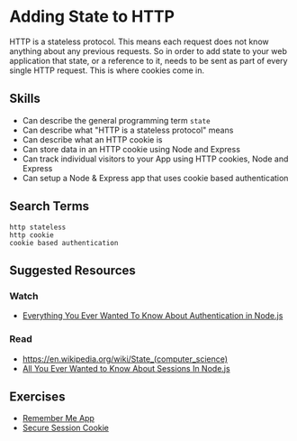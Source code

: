 # Adding State to HTTP

HTTP is a stateless protocol. This means each request does not know anything
about any previous requests. So in order to add state to your web application
that state, or a reference to it, needs to be sent as part of every single
HTTP request. This is where cookies come in.

## Skills

- Can describe the general programming term `state`
- Can describe what "HTTP is a stateless protocol" means
- Can describe what an HTTP cookie is
- Can store data in an HTTP cookie using Node and Express
- Can track individual visitors to your App using HTTP cookies, Node and Express
- Can setup a Node & Express app that uses cookie based authentication

## Search Terms

```
http stateless
http cookie
cookie based authentication
```

## Suggested Resources

### Watch

- [Everything You Ever Wanted To Know About Authentication in Node.js](https://www.youtube.com/watch?v=yvviEA1pOXw&list=UUJI9gByFSXE1ABDRcLQjWgQ)

### Read

- https://en.wikipedia.org/wiki/State_(computer_science)
- [All You Ever Wanted to Know About Sessions In Node.js](https://stormpath.com/blog/everything-you-ever-wanted-to-know-about-node-dot-js-sessions)



## Exercises

- [Remember Me App](./exercises/Remember-Me-App)
- [Secure Session Cookie](./exercises/Secure-Session-Cookie)
